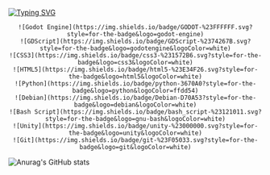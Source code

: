 <a href="https://git.io/typing-svg"><img src="https://readme-typing-svg.demolab.com?font=Fira+Code&size=45&pause=1000&center=true&vCenter=true&width=435&lines=Hello%F0%9F%91%8B" alt="Typing SVG" /></a>

<div style="text-align: center">

    ![Godot Engine](https://img.shields.io/badge/GODOT-%23FFFFFF.svg?style=for-the-badge&logo=godot-engine)
    ![GDScript](https://img.shields.io/badge/GDScript-%2374267B.svg?style=for-the-badge&logo=godotengine&logoColor=white)
    ![CSS3](https://img.shields.io/badge/css3-%231572B6.svg?style=for-the-badge&logo=css3&logoColor=white)
    ![HTML5](https://img.shields.io/badge/html5-%23E34F26.svg?style=for-the-badge&logo=html5&logoColor=white)
    ![Python](https://img.shields.io/badge/python-3670A0?style=for-the-badge&logo=python&logoColor=ffdd54)
    ![Debian](https://img.shields.io/badge/Debian-D70A53?style=for-the-badge&logo=debian&logoColor=white)
    ![Bash Script](https://img.shields.io/badge/bash_script-%23121011.svg?style=for-the-badge&logo=gnu-bash&logoColor=white)
    ![Unity](https://img.shields.io/badge/unity-%23000000.svg?style=for-the-badge&logo=unity&logoColor=white)
    ![Git](https://img.shields.io/badge/git-%23F05033.svg?style=for-the-badge&logo=git&logoColor=white)

</div>

![Anurag's GitHub stats](https://github-readme-stats.vercel.app/api?username=Selector0073&show_icons=true)






